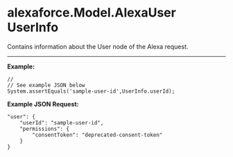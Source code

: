 # alexaforce.Model.AlexaUser UserInfo #

Contains information about the User node of the Alexa request. 
- - - -

**Example:**
```
//
// See example JSON below
System.assertEquals('sample-user-id',UserInfo.userId);
```

**Example JSON Request:**
```
"user": {
	"userId": "sample-user-id",
	"permissions": {
		"consentToken": "deprecated-consent-token"
	}
}
```
